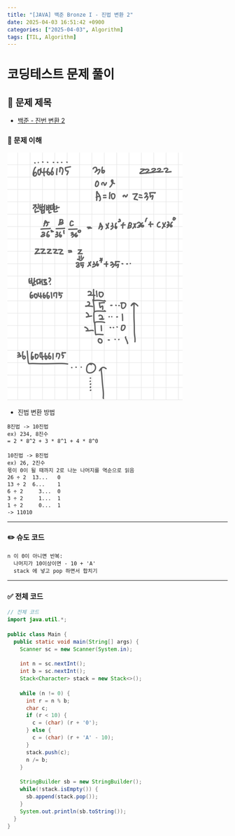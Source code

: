 ```yaml
---
title: "[JAVA] 백준 Bronze I - 진법 변환 2"
date: 2025-04-03 16:51:42 +0900
categories: ["2025-04-03", Algorithm]
tags: [TIL, Algorithm]
---
```

# 코딩테스트 문제 풀이

## 📘 문제 제목
- [백준 - 진번 변환 2](https://www.acmicpc.net/problem/11005) 

### 🧠 문제 이해
![img.png](../../assets/img/2025-04-03/algo1.png)
- 진법 변환 방법

```plaintext
B진법 -> 10진법
ex) 234, 8진수
= 2 * 8^2 + 3 * 8^1 + 4 * 8^0

10진법 -> B진법
ex) 26, 2진수
몫이 0이 될 때까지 2로 나눈 나머지를 역순으로 읽음
26 ÷ 2	13...	0
13 ÷ 2	6...	1
6 ÷ 2	  3...	0
3 ÷ 2	  1...	1
1 ÷ 2	  0...	1
-> 11010
```

---

### ✏️ 슈도 코드

```plaintext
n 이 0이 아니면 반복:
  나머지가 10이상이면 - 10 + 'A'
  stack 에 넣고 pop 하면서 합치기
```

---


### ✅ 전체 코드
```java
// 전체 코드
import java.util.*;

public class Main {
  public static void main(String[] args) {
    Scanner sc = new Scanner(System.in);
    
    int n = sc.nextInt();
    int b = sc.nextInt();
    Stack<Character> stack = new Stack<>();
    
    while (n != 0) {
      int r = n % b;
      char c;
      if (r < 10) {
        c = (char) (r + '0');
      } else {
        c = (char) (r + 'A' - 10);
      }
      stack.push(c);
      n /= b;
    }
    
    StringBuilder sb = new StringBuilder();
    while(!stack.isEmpty()) {
      sb.append(stack.pop());
    }
    System.out.println(sb.toString());
  }
}
```
